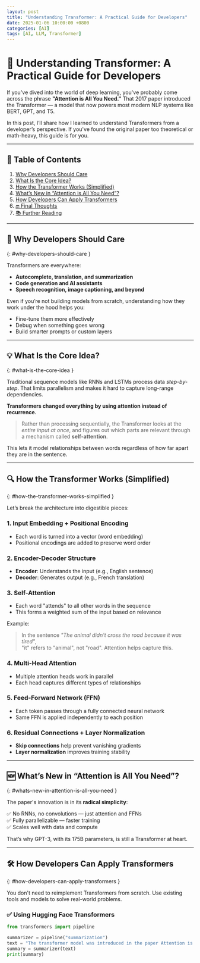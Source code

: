 ```yaml
---
layout: post
title: "Understanding Transformer: A Practical Guide for Developers"
date: 2025-01-06 10:00:00 +0800
categories: [AI]
tags: [AI, LLM, Transformer]
---
```


# 🧠 Understanding Transformer: A Practical Guide for Developers

If you've dived into the world of deep learning, you've probably come across the phrase **"Attention is All You Need."** That 2017 paper introduced the Transformer — a model that now powers most modern NLP systems like BERT, GPT, and T5.

In this post, I’ll share how I learned to understand Transformers from a developer’s perspective. If you've found the original paper too theoretical or math-heavy, this guide is for you.

---

## 📑 Table of Contents

1. [Why Developers Should Care](#why-developers-should-care)  
2. [What Is the Core Idea?](#what-is-the-core-idea)  
3. [How the Transformer Works (Simplified)](#how-the-transformer-works-simplified)  
4. [What’s New in “Attention is All You Need”?](#whats-new-in-attention-is-all-you-need)  
5. [How Developers Can Apply Transformers](#how-developers-can-apply-transformers)  
6. [🔚 Final Thoughts](#final-thoughts)  
7. [📚 Further Reading](#further-reading)  

---

## 🚀 Why Developers Should Care
{: #why-developers-should-care }

Transformers are everywhere:

- **Autocomplete, translation, and summarization**
- **Code generation and AI assistants**
- **Speech recognition, image captioning, and beyond**

Even if you’re not building models from scratch, understanding how they work under the hood helps you:

- Fine-tune them more effectively  
- Debug when something goes wrong  
- Build smarter prompts or custom layers  

---

## 💡 What Is the Core Idea?
{: #what-is-the-core-idea }

Traditional sequence models like RNNs and LSTMs process data *step-by-step*. That limits parallelism and makes it hard to capture long-range dependencies.

**Transformers changed everything by using attention instead of recurrence.**

> Rather than processing sequentially, the Transformer looks at the *entire input at once*, and figures out which parts are relevant through a mechanism called **self-attention**.

This lets it model relationships between words regardless of how far apart they are in the sentence.

---

## 🔍 How the Transformer Works (Simplified)
{: #how-the-transformer-works-simplified }

Let’s break the architecture into digestible pieces:

### 1. Input Embedding + Positional Encoding

- Each word is turned into a vector (word embedding)  
- Positional encodings are added to preserve word order  

### 2. Encoder-Decoder Structure

- **Encoder**: Understands the input (e.g., English sentence)  
- **Decoder**: Generates output (e.g., French translation)  

### 3. Self-Attention

- Each word "attends" to all other words in the sequence  
- This forms a weighted sum of the input based on relevance  

Example:

> In the sentence _"The animal didn't cross the road because it was tired"_,  
> "it" refers to "animal", not "road". Attention helps capture this.

### 4. Multi-Head Attention

- Multiple attention heads work in parallel  
- Each head captures different types of relationships  

### 5. Feed-Forward Network (FFN)

- Each token passes through a fully connected neural network  
- Same FFN is applied independently to each position  

### 6. Residual Connections + Layer Normalization

- **Skip connections** help prevent vanishing gradients  
- **Layer normalization** improves training stability  

---

## 🆕 What’s New in “Attention is All You Need”?
{: #whats-new-in-attention-is-all-you-need }

The paper's innovation is in its **radical simplicity**:

✅ No RNNs, no convolutions — just attention and FFNs  
✅ Fully parallelizable — faster training  
✅ Scales well with data and compute  

That’s why GPT-3, with its 175B parameters, is still a Transformer at heart.

---

## 🛠 How Developers Can Apply Transformers
{: #how-developers-can-apply-transformers }

You don't need to reimplement Transformers from scratch. Use existing tools and models to solve real-world problems.

### ✅ Using Hugging Face Transformers

```python
from transformers import pipeline

summarizer = pipeline("summarization")
text = "The transformer model was introduced in the paper Attention is All You Need..."
summary = summarizer(text)
print(summary)
